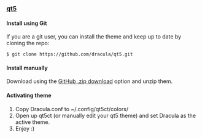 ### [qt5](https://draculatheme.com/qt5)

#### Install using Git

If you are a git user, you can install the theme and keep up to date by cloning the repo:

    $ git clone https://github.com/dracula/qt5.git

#### Install manually

Download using the [GitHub .zip download](https://github.com/dracula/qt5/archive/master.zip) option and unzip them.

#### Activating theme

1. Copy Dracula.conf to ~/.config/qt5ct/colors/
2. Open up qt5ct (or manually edit your qt5 theme) and set Dracula as the active theme.
3. Enjoy :)
